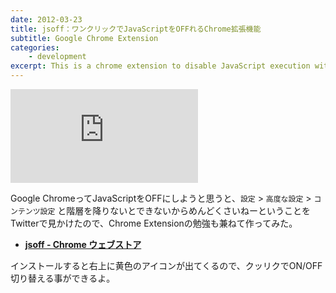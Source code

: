 ```yaml
---
date: 2012-03-23
title: jsoff：ワンクリックでJavaScriptをOFFれるChrome拡張機能
subtitle: Google Chrome Extension
categories: 
    - development
excerpt: This is a chrome extension to disable JavaScript execution with one click.
---
```


<div class="fluid"><iframe src="https://www.youtube-nocookie.com/embed/DO2NLd-PUJw" frameborder="0" allowfullscreen></iframe></div>

Google ChromeってJavaScriptをOFFにしようと思うと、`設定` > `高度な設定` > `コンテンツ設定` と階層を降りないとできないからめんどくさいねーということをTwitterで見かけたので、Chrome Extensionの勉強も兼ねて作ってみた。

+ __[jsoff - Chrome ウェブストア](https://chrome.google.com/webstore/detail/jsoff/kjhbibcocglfnpllfodaiabanmmegomm?hl=ja)__

インストールすると右上に黄色のアイコンが出てくるので、クッリクでON/OFF切り替える事ができるよ。